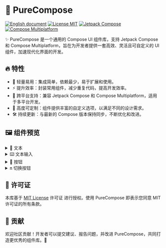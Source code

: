 # 🚀 PureCompose

[![English document](https://img.shields.io/badge/Language-English%20document-purple.svg?style=for-the-badge)](README.md)
[![License MIT](https://img.shields.io/badge/License-MIT-yellow.svg?style=for-the-badge)](LICENSE)
[![Jetpack Compose](https://img.shields.io/badge/Jetpack%20Compose-3DDC84?style=for-the-badge&logo=android&logoColor=white)](https://developer.android.com/compose)
[![Compose Multiplatform](https://img.shields.io/badge/Compose%20Multiplatform-blue?style=for-the-badge&logo=jetbrains)](https://www.jetbrains.com/compose-multiplatform)

✨ PureCompose 是一个通用的 Compose UI 组件库，支持 Jetpack Compose 和 Compose Multiplatform，旨在为开发者提供一套高效、灵活且可自定义的 UI 组件，加速现代化界面的开发。

## 🔥 特性

- 🚀 轻量易用：集成简单，依赖最少，易于扩展和使用。
- ⚡ 提升效率：封装常用组件，减少重复代码，提高开发效率。
- 📱 跨平台支持：兼容 Jetpack Compose 和 Compose Multiplatform，适用于多平台开发。
- 🎨 高度可定制：组件提供丰富的自定义选项，以满足不同的设计需求。
- 🛠 持续更新：与最新的 Compose 版本保持同步，不断优化和改进。

## 🖼️ 组件预览

<details>
  <summary>📝 文本</summary></br>

  | 组件名 | 预览 | 代码 | 示例 |
  |-----------|---------|------|--------|
  | **即将推出...** | 请持续关注 | 请持续关注 | 请持续关注 |

</details>

<details>
  <summary>⌨️ 文本输入</summary></br>

  | 组件名 | 预览 | 代码 | 示例 |
  |-----------|---------|------|--------|
  | **即将推出...** | 请持续关注 | 请持续关注 | 请持续关注 |

</details>

<details>
  <summary>🔘 按钮</summary></br>

  | 组件名 | 预览 | 代码 | 示例 |
  |-----------|---------|------|--------|
  | **即将推出...** | 请持续关注 | 请持续关注 | 请持续关注 |

</details>

<details>
  <summary>🔛 切换按钮</summary></br>

  | 组件名 | 预览 | 代码 | 示例 |
  |-----------|---------|------|--------|
  | **即将推出...** | 请持续关注 | 请持续关注 | 请持续关注 |

</details>

## 📜 许可证

本库基于 [MIT License](LICENSE) 许可证 进行授权。使用 PureCompose 即表示您同意 MIT 许可证的所有条款。

## 🤝 贡献

欢迎社区贡献！开发者可以提交建议、报告问题，并改进 PureCompose，共同打造更优秀的组件库。🚀
